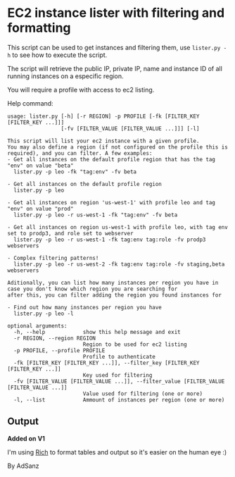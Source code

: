 # EC2 instance lister with filtering and formatting

This script can be used to get instances and filtering them, use `lister.py -h` to see how to execute the script.

The script will retrieve the public IP, private IP, name and instance ID of all running instances on a especific region.

You will require a profile with access to ec2 listing.


Help command: 

```
usage: lister.py [-h] [-r REGION] -p PROFILE [-fk [FILTER_KEY [FILTER_KEY ...]]]
                 [-fv [FILTER_VALUE [FILTER_VALUE ...]]] [-l]

This script will list your ec2 instance with a given profile.
You may also define a region (if not configured on the profile this is required), and you can filter. A few examples:
- Get all instances on the default profile region that has the tag "env" on value "beta"
  lister.py -p leo -fk "tag:env" -fv beta

- Get all instances on the default profile region
  lister.py -p leo

- Get all instances on region 'us-west-1' with profile leo and tag "env" on value "prod"
  lister.py -p leo -r us-west-1 -fk "tag:env" -fv beta

- Get all instances on region us-west-1 with profile leo, with tag env set to prodp3, and role set to webserver
  lister.py -p leo -r us-west-1 -fk tag:env tag:role -fv prodp3 webservers

- Complex filtering patterns!
  lister.py -p leo -r us-west-2 -fk tag:env tag:role -fv staging,beta webservers

Aditionally, you can list how many instances per region you have in case you don't know which region you are searching for
after this, you can filter adding the region you found instances for

- Find out how many instances per region you have
  lister.py -p leo -l

optional arguments:
  -h, --help            show this help message and exit
  -r REGION, --region REGION
                        Region to be used for ec2 listing
  -p PROFILE, --profile PROFILE
                        Profile to authenticate
  -fk [FILTER_KEY [FILTER_KEY ...]], --filter_key [FILTER_KEY [FILTER_KEY ...]]
                        Key used for filtering
  -fv [FILTER_VALUE [FILTER_VALUE ...]], --filter_value [FILTER_VALUE [FILTER_VALUE ...]]
                        Value used for filtering (one or more)
  -l, --list            Ammount of instances per region (one or more)

```


## Output

**Added on V1**

I'm using [Rich](https://github.com/Textualize/rich) to format tables and output so it's easier on the human eye :) 

By AdSanz